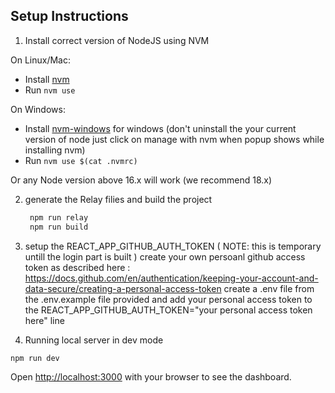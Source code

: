 ## Setup Instructions

1. Install correct version of NodeJS using NVM

On Linux/Mac:

- Install [nvm](https://github.com/nvm-sh/nvm#install--update-script)
- Run `nvm use`

On Windows:

- Install [nvm-windows](https://github.com/coreybutler/nvm-windows#installation--upgrades) for windows (don't uninstall the your current version of node just click on manage with nvm when popup shows while installing nvm)
- Run `nvm use $(cat .nvmrc)`

Or any Node version above 16.x will work (we recommend 18.x)

2. generate the Relay filies and build the project
  
   ```bash
    npm run relay
    npm run build
   ```
3. setup the REACT_APP_GITHUB_AUTH_TOKEN ( NOTE: this is temporary untill the login part is built )
  create your own persoanl github access token as described here : https://docs.github.com/en/authentication/keeping-your-account-and-data-secure/creating-a-personal-access-token
  create a .env file from the .env.example file provided and add your personal access token to the REACT_APP_GITHUB_AUTH_TOKEN="your personal access token here" line
  
4. Running local server in dev mode

```bash
npm run dev
```

Open [http://localhost:3000](http://localhost:3000) with your browser to see the dashboard.
